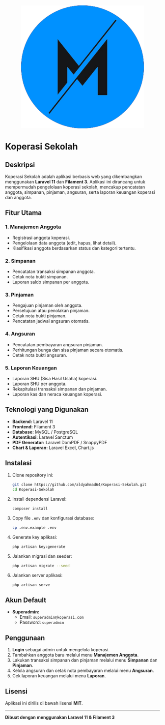 <p align="center"><a href="https://koperasi.hardiyanti.site" target="_blank"><img src="/public/storage/img/web/faficon.png" width="400" alt="Laravel Logo"></a></p>

# Koperasi Sekolah

## Deskripsi

Koperasi Sekolah adalah aplikasi berbasis web yang dikembangkan menggunakan **Laravel 11** dan **Filament 3**. Aplikasi ini dirancang untuk mempermudah pengelolaan koperasi sekolah, mencakup pencatatan anggota, simpanan, pinjaman, angsuran, serta laporan keuangan koperasi dan anggota.

## Fitur Utama

### 1. Manajemen Anggota

-   Registrasi anggota koperasi.
-   Pengelolaan data anggota (edit, hapus, lihat detail).
-   Klasifikasi anggota berdasarkan status dan kategori tertentu.

### 2. Simpanan

-   Pencatatan transaksi simpanan anggota.
-   Cetak nota bukti simpanan.
-   Laporan saldo simpanan per anggota.

### 3. Pinjaman

-   Pengajuan pinjaman oleh anggota.
-   Persetujuan atau penolakan pinjaman.
-   Cetak nota bukti pinjaman.
-   Pencatatan jadwal angsuran otomatis.

### 4. Angsuran

-   Pencatatan pembayaran angsuran pinjaman.
-   Perhitungan bunga dan sisa pinjaman secara otomatis.
-   Cetak nota bukti angsuran.

### 5. Laporan Keuangan

-   Laporan SHU (Sisa Hasil Usaha) koperasi.
-   Laporan SHU per anggota.
-   Rekapitulasi transaksi simpanan dan pinjaman.
-   Laporan kas dan neraca keuangan koperasi.

## Teknologi yang Digunakan

-   **Backend:** Laravel 11
-   **Frontend:** Filament 3
-   **Database:** MySQL / PostgreSQL
-   **Autentikasi:** Laravel Sanctum
-   **PDF Generator:** Laravel DomPDF / SnappyPDF
-   **Chart & Laporan:** Laravel Excel, Chart.js

## Instalasi

1. Clone repository ini:
    ```sh
    git clone https://github.com/aldyahmad64/Koperasi-Sekolah.git
    cd Koperasi-Sekolah
    ```
2. Install dependensi Laravel:
    ```sh
    composer install
    ```
3. Copy file `.env` dan konfigurasi database:
    ```sh
    cp .env.example .env
    ```
4. Generate key aplikasi:
    ```sh
    php artisan key:generate
    ```
5. Jalankan migrasi dan seeder:
    ```sh
    php artisan migrate --seed
    ```
6. Jalankan server aplikasi:
    ```sh
    php artisan serve
    ```

## Akun Default

-   **Superadmin:**
    -   Email: `superadmin@koperasi.com`
    -   Password: `superadmin`

## Penggunaan

1. **Login** sebagai admin untuk mengelola koperasi.
2. Tambahkan anggota baru melalui menu **Manajemen Anggota**.
3. Lakukan transaksi simpanan dan pinjaman melalui menu **Simpanan** dan **Pinjaman**.
4. Kelola angsuran dan cetak nota pembayaran melalui menu **Angsuran**.
5. Cek laporan keuangan melalui menu **Laporan**.

## Lisensi

Aplikasi ini dirilis di bawah lisensi **MIT**.

---

**Dibuat dengan menggunakan Laravel 11 & Filament 3**
